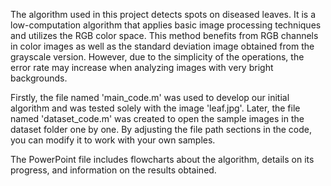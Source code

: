 The algorithm used in this project detects spots on diseased leaves. It is a low-computation algorithm that applies basic image processing techniques and utilizes the RGB color space. This method benefits from RGB channels in color images as well as the standard deviation image obtained from the grayscale version. However, due to the simplicity of the operations, the error rate may increase when analyzing images with very bright backgrounds.

Firstly, the file named 'main_code.m' was used to develop our initial algorithm and was tested solely with the image 'leaf.jpg'. Later, the file named 'dataset_code.m' was created to open the sample images in the dataset folder one by one. By adjusting the file path sections in the code, you can modify it to work with your own samples.

The PowerPoint file includes flowcharts about the algorithm, details on its progress, and information on the results obtained.
